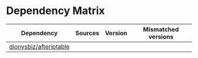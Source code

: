 # Dependency Matrix

Dependency | Sources | Version | Mismatched versions
---------- | ------- | ------- | -------------------
[dionysbiz/afteriptable](https://github.com/dionysbiz/afteriptable.git) |  | []() | 
